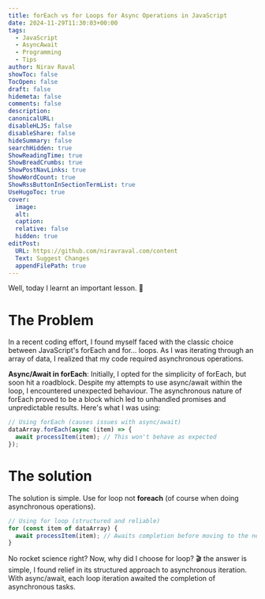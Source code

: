 ```yaml
---
title: forEach vs for Loops for Async Operations in JavaScript
date: 2024-11-29T11:30:03+00:00
tags:
  - JavaScript
  - AsyncAwait
  - Programming
  - Tips
author: Nirav Raval
showToc: false
TocOpen: false
draft: false
hidemeta: false
comments: false
description: 
canonicalURL:
disableHLJS: false
disableShare: false
hideSummary: false
searchHidden: true
ShowReadingTime: true
ShowBreadCrumbs: true
ShowPostNavLinks: true
ShowWordCount: true
ShowRssButtonInSectionTermList: true
UseHugoToc: true
cover:
  image: 
  alt: 
  caption: 
  relative: false
  hidden: true
editPost:
  URL: https://github.com/niravraval.com/content
  Text: Suggest Changes
  appendFilePath: true
---
```

Well, today I learnt an important lesson. 🤔  
# The Problem
  
In a recent coding effort, I found myself faced with the classic choice between JavaScript's forEach and for... loops. As I was iterating through an array of data, I realized that my code required asynchronous operations.

**Async/Await in forEach**: Initially, I opted for the simplicity of forEach, but soon hit a roadblock. Despite my attempts to use async/await within the loop, I encountered unexpected behaviour. The asynchronous nature of forEach proved to be a block which led to unhandled promises and unpredictable results. Here's what I was using:

```js
// Using forEach (causes issues with async/await)
dataArray.forEach(async (item) => {
  await processItem(item); // This won't behave as expected
});

```
# The solution

The solution is simple. Use for loop not **foreach** (of course when doing asynchronous operations).

```js
// Using for loop (structured and reliable)
for (const item of dataArray) {
  await processItem(item); // Awaits completion before moving to the next item
}
```

No rocket science right? Now, why did I choose for loop? 🎬 the answer is simple, I found relief in its structured approach to asynchronous iteration. With async/await, each loop iteration awaited the completion of asynchronous tasks.